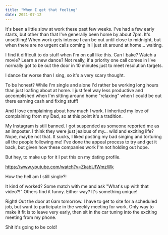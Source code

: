 ```yaml
---
title: "When I get that feeling"
date: 2021-07-12
---
```


It's been a little slow at work these past few weeks. I've had a few early starts, but other than that I've generally been home by about 7pm. It's unsettling! When work gets intense I can be out until close to midnight, but when there are no urgent calls coming in I just sit around at home… waiting.

I find it difficult to do stuff when I'm on call like this. Can I bake? Watch a movie? Learn a new dance? Not really, if a priority one call comes in I've normally got to be out the door in 10 minutes just to meet resolution targets.

I dance far worse than I sing, so it's a very scary thought.

To be honest? While I'm single and alone I'd rather be working long hours than just loafing about at home. I just feel way less productive and accomplished when I'm sitting around home "relaxing" when I could be out there earning cash and fixing stuff!

And I love complaining about how much I work. I inherited my love of complaining from my Dad, so at this point it's a tradition.

My Instagram is still banned. I got suspended as someone reported me as an imposter. I think they were just jealous of my… wild and exciting life? Nope, maybe not that. It sucks, I liked posting my bad singing and torturing all the people following me! I've done the appeal process to try and get it back, but given how these companies work I'm not holding out hope.

But hey, to make up for it I put this on my dating profile.

https://www.youtube.com/watch?v=ZkabUfWmzWk

How the hell am I still single?!

It kind of worked? Some match with me and ask "What's up with that video?!" Others find it funny. Either way? It's something unique!

Right! Out the door at 6am tomorrow. I have to get to site for a scheduled job, but want to participate in the weekly meeting for work. Only way to make it fit is to leave very early, then sit in the car tuning into the exciting meeting from my phone.

Shit it's going to be cold!
